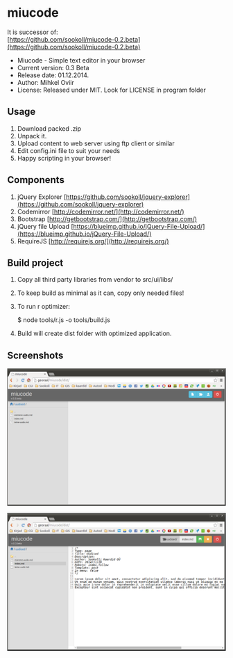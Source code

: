 miucode
================

It is successor of:  
[https://github.com/sookoll/miucode-0.2.beta](https://github.com/sookoll/miucode-0.2.beta)

* Miucode - Simple text editor in your browser
* Current version: 0.3 Beta
* Release date: 01.12.2014.
* Author: Mihkel Oviir
* License: Released under MIT. Look for LICENSE in program folder
 
## Usage

1. Download packed .zip
2. Unpack it.
3. Upload content to web server using ftp client or similar
4. Edit config.ini file to suit your needs
5. Happy scripting in your browser!

## Components

1. jQuery Explorer [https://github.com/sookoll/jquery-explorer](https://github.com/sookoll/jquery-explorer)
2. Codemirror [http://codemirror.net/](http://codemirror.net/)
3. Bootstrap [http://getbootstrap.com/](http://getbootstrap.com/)
4. jQuery file Upload [https://blueimp.github.io/jQuery-File-Upload/](https://blueimp.github.io/jQuery-File-Upload/)
5. RequireJS [http://requirejs.org/](http://requirejs.org/)

## Build project

1. Copy all third party libraries from vendor to src/ui/libs/
2. To keep build as minimal as it can, copy only needed files!
3. To run r optimizer:

    $ node tools/r.js -o tools/build.js
    
4. Build will create dist folder with optimized application.

## Screenshots

![](scr1.png)

![](scr2.png)